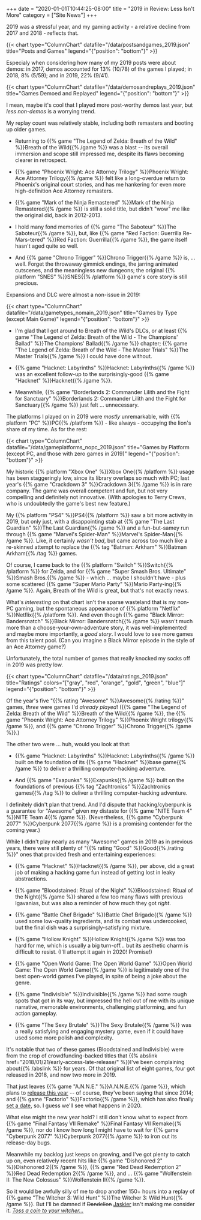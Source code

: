+++
date = "2020-01-01T10:44:25-08:00"
title = "2019 in Review: Less Isn't More"
category = ["Site News"]
+++

2019 was a stressful year, and my gaming activity - a relative decline from 2017 and 2018 - reflects that.

{{< chart type="ColumnChart" datafile="/data/postsandgames_2019.json" title="Posts and Games" legend="{\"position\": \"bottom\"}" >}}

Especialy when considering how many of my 2019 posts were about demos: in 2017, demos accounted for 13% (10/78) of the games I played; in 2018, 8% (5/59); and in 2019, 22% (9/41).

{{< chart type="ColumnChart" datafile="/data/demosandreplays_2019.json" title="Games Demoed and Replayed" legend="{\"position\": \"bottom\"}" >}}

I mean, maybe it's cool that I played more post-worthy demos last year, but <i>less non-demos</i> is a worrying trend.

My replay count was relatively stable, including both remasters and booting up older games.

* Returning to {{% game "The Legend of Zelda: Breath of the Wild" %}}Breath of the Wild{{% /game %}} was a blast -- its overall immersion and scope still impressed me, despite its flaws becoming clearer in retrospect.

* {{% game "Phoenix Wright: Ace Attorney Trilogy" %}}Phoenix Wright: Ace Attorney Trilogy{{% /game %}} felt like a long-overdue return to Phoenix's original court stories, and has me hankering for even more high-definition Ace Attorney remasters.

* {{% game "Mark of the Ninja Remastered" %}}Mark of the Ninja Remastered{{% /game %}} is still a solid title, but didn't "wow" me like the original did, back in 2012-2013.

* I hold many fond memories of {{% game "The Saboteur" %}}The Saboteur{{% /game %}}, but, like {{% game "Red Faction: Guerrilla Re-Mars-tered" %}}Red Faction: Guerrilla{{% /game %}}, the game itself hasn't aged quite so well.

* And {{% game "Chrono Trigger" %}}Chrono Trigger{{% /game %}} is, ... well.  Forget the throwaway gimmick endings, the jarring animated cutscenes, and the meaningless new dungeons; the original {{% platform "SNES" %}}SNES{{% /platform %}} game's core story is still precious.

Expansions and DLC were almost a non-issue in 2019:

{{< chart type="ColumnChart" datafile="/data/gametypes_nomain_2019.json" title="Games by Type (except Main Game)" legend="{\"position\": \"bottom\"}" >}}

* I'm glad that I got around to Breath of the Wild's DLCs, or at least {{% game "The Legend of Zelda: Breath of the Wild - The Champions' Ballad" %}}The Champions' Ballad{{% /game %}} chapter; {{% game "The Legend of Zelda: Breath of the Wild - The Master Trials" %}}The Master Trials{{% /game %}} I could have done without.

* {{% game "Hacknet: Labyrinths" %}}Hacknet: Labyrinths{{% /game %}} was an excellent follow-up to the surprisingly-good {{% game "Hacknet" %}}Hacknet{{% /game %}}.

* Meanwhile, {{% game "Borderlands 2: Commander Lilith and the Fight for Sanctuary" %}}Borderlands 2: Commander Lilith and the Fight for Sanctuary{{% /game %}} just felt ... unnecessary.

The platforms I played on in 2019 were <i>mostly</i> unremarkable, with {{% platform "PC" %}}PC{{% /platform %}} - like always - occupying the lion's share of my time.  As for the rest:

{{< chart type="ColumnChart" datafile="/data/gameplatforms_nopc_2019.json" title="Games by Platform (except PC, and those with zero games in 2019)" legend="{\"position\": \"bottom\"}" >}}

My historic {{% platform "Xbox One" %}}Xbox One{{% /platform %}} usage has been staggeringly low, since its library overlaps so much with PC; last year's {{% game "Crackdown 3" %}}Crackdown 3{{% /game %}} is in rare company.  The game was overall competent and fun, but not very compelling and definitely not innovative.  (With apologies to Terry Crews, who is undoubtedly the game's best new feature.)

My {{% platform "PS4" %}}PS4{{% /platform %}} saw a bit more activity in 2019, but only just, with a disappointing stab at {{% game "The Last Guardian" %}}The Last Guardian{{% /game %}} and a fun-but-samey run through {{% game "Marvel's Spider-Man" %}}Marvel's Spider-Man{{% /game %}}.  Like, it certainly <i>wasn't bad</i>, but came across too much like a re-skinned attempt to replace the {{% tag "Batman: Arkham" %}}Batman Arkham{{% /tag %}} games.

Of course, I came back to the {{% platform "Switch" %}}Switch{{% /platform %}} for Zelda, and for {{% game "Super Smash Bros. Ultimate" %}}Smash Bros.{{% /game %}} - which ... maybe I shouldn't have - plus some scattered {{% game "Super Mario Party" %}}Mario Party-ing{{% /game %}}.  Again, Breath of the Wild is great, but that's not exactly news.

What's <i>interesting</i> on that chart isn't the sparse wasteland that is my non-PC gaming, but the spontaneous appearance of {{% platform "Netflix" %}}Netflix{{% /platform %}}.  And even though {{% game "Black Mirror: Bandersnatch" %}}Black Mirror: Bandersnatch{{% /game %}} wasn't much more than a choose-your-own-adventure story, it was well-implemented! and maybe more importantly, a <i>good story</i>.  I would love to see more games from this talent pool.  (Can you imagine a Black Mirror episode in the style of an Ace Attorney game?)

Unfortunately, the total number of games that really knocked my socks off in 2019 was pretty low.

{{< chart type="ColumnChart" datafile="/data/ratings_2019.json" title="Ratings" colors="[\"gray\", \"red\", \"orange\", \"gold\", \"green\", \"blue\"]" legend="{\"position\": \"bottom\"}" >}}

Of the year's five "{{% rating "Awesome" %}}Awesome{{% /rating %}}" games, <i>three</i> were games I'd <i>already played</i>!  ({{% game "The Legend of Zelda: Breath of the Wild" %}}Breath of the Wild{{% /game %}}, the {{% game "Phoenix Wright: Ace Attorney Trilogy" %}}Phoenix Wright trilogy{{% /game %}}, and {{% game "Chrono Trigger" %}}Chrono Trigger{{% /game %}}.)

The other two were ... huh, would you look at that:

* {{% game "Hacknet: Labyrinths" %}}Hacknet: Labyrinths{{% /game %}} built on the foundation of its {{% game "Hacknet" %}}base game{{% /game %}} to deliver a thrilling computer-hacking adventure.

* And {{% game "Exapunks" %}}Exapunks{{% /game %}} built on the foundations of previous {{% tag "Zachtronics" %}}Zachtronics games{{% /tag %}} to deliver a thrilling computer-hacking adventure.

I definitely didn't plan that trend.  And I'd dispute that hacking/cyberpunk is a guarantee for "Awesome" given my distaste for {{% game "NITE Team 4" %}}NITE Team 4{{% /game %}}.  (Nevertheless, {{% game "Cyberpunk 2077" %}}Cyberpunk 2077{{% /game %}} is a promising contender for the coming year.)

While I didn't play nearly as many "Awesome" games in 2019 as in previous years, there were still plenty of "{{% rating "Good" %}}Good{{% /rating %}}" ones that provided fresh and entertaining experiences:

* {{% game "Hacknet" %}}Hacknet{{% /game %}}, per above, did a great job of making a hacking game fun instead of getting lost in leaky abstractions.

* {{% game "Bloodstained: Ritual of the Night" %}}Bloodstained: Ritual of the Night{{% /game %}} shared a few too many flaws with previous Igavanias, but was also a reminder of how much they got <i>right</i>.

* {{% game "Battle Chef Brigade" %}}Battle Chef Brigade{{% /game %}} used some low-quality ingredients, and its combat was undercooked, but the final dish was a surprisingly-satisfying mixture.

* {{% game "Hollow Knight" %}}Hollow Knight{{% /game %}} was too hard for me, which is usually a big turn-off... but its aesthetic charm is difficult to resist.  (I'll attempt it again in 2020!  Promise!)

* {{% game "Open World Game: The Open World Game" %}}Open World Game: The Open World Game{{% /game %}} is legitimately one of the best open-world games I've played, in spite of being a joke about the genre.

* {{% game "Indivisible" %}}Indivisible{{% /game %}} had some rough spots that got in its way, but impressed the hell out of me with its unique narrative, memorable environments, challenging platforming, and fun action gameplay.

* {{% game "The Sexy Brutale" %}}The Sexy Brutale{{% /game %}} was a really satisfying and engaging mystery game, even if it could have used some more polish and complexity.

It's notable that two of these games (Bloodstained and Indivisible) were from the crop of crowdfunding-backed titles that {{% abslink href="2018/01/21/early-access-late-release/" %}}I've been complaining about{{% /abslink %}} for years.  Of that original list of eight games, four got released in 2018, and now two more in 2019.

That just leaves {{% game "A.N.N.E." %}}A.N.N.E.{{% /game %}}, which plans to <a href="https://www.kickstarter.com/projects/1445624543/anne/posts/2719376">release this year</a> -- of course, they've been saying that since 2014; and {{% game "Factorio" %}}Factorio{{% /game %}}, which has also finally <a href="https://factorio.com/blog/post/fff-321">set a date</a>, so.  I guess we'll see what happens in 2020.

What else might the new year hold?  I still don't know what to expect from {{% game "Final Fantasy VII Remake" %}}Final Fantasy VII Remake{{% /game %}}, nor do I know how long I might have to wait for {{% game "Cyberpunk 2077" %}}Cyberpunk 2077{{% /game %}} to iron out its release-day bugs.

Meanwhile my backlog just keeps on growing, and I've got plenty to catch up on, even relatively recent hits like {{% game "Dishonored 2" %}}Dishonored 2{{% /game %}}, {{% game "Red Dead Redemption 2" %}}Red Dead Redemption 2{{% /game %}}, and ... {{% game "Wolfenstein II: The New Colossus" %}}Wolfenstein II{{% /game %}}.

So it would be awfully silly of me to drop another 150+ hours into a replay of {{% game "The Witcher 3: Wild Hunt" %}}The Witcher 3: Wild Hunt{{% /game %}}.  But I'll be damned if <s>Dandelion</s> <a href="https://witcher.fandom.com/wiki/Dandelion/Netflix_series">Jaskier</a> isn't making me consider it.  <i><a href="https://knowyourmeme.com/memes/toss-a-coin-to-your-witcher">Toss a coin to your witcher...</a></i>
